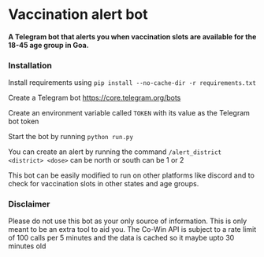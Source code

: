 # Vaccination alert bot

#### A Telegram bot that alerts you when vaccination slots are available for the 18-45 age group in Goa.

### Installation
Install requirements using
`pip install --no-cache-dir -r requirements.txt`

Create a Telegram bot
https://core.telegram.org/bots

Create an environment variable called `TOKEN` with its value as the Telegram bot token

Start the bot by running
`python run.py`

You can create an alert by running the command `/alert_district <district> <dose>`
<district> can be north or south
<dose> can be 1 or 2

This bot can be easily modified to run on other platforms like discord and to check for vaccination slots in other states and age groups.

### Disclaimer
Please do not use this bot as your only source of information. This is only meant to be an extra tool to aid you.
The Co-Win API is subject to a rate limit of 100 calls per 5 minutes and the data is cached so it maybe upto 30 minutes old
